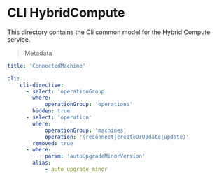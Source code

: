 # CLI HybridCompute

This directory contains the Cli common model for the Hybrid Compute service.

> Metadata
``` yaml
title: 'ConnectedMachine'

cli:
    cli-directive:
      - select: 'operationGroup'
        where:
            operationGroup: 'operations'
        hidden: true
      - select: 'operation'
        where:
            operationGroup: 'machines'
            operation: '(reconnect|createOrUpdate|update)'
        removed: true
      - where:
            param: 'autoUpgradeMinorVersion'
        alias:
            - auto_upgrade_minor
```
